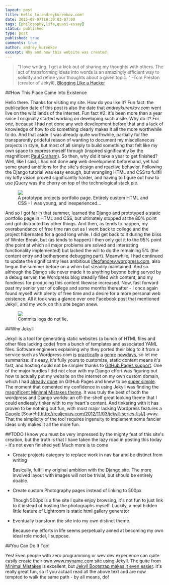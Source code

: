 ```yaml
---
layout: post
title: Hello to andreykurenkov.com!
date: 2015-08-07T18:39:03-07:00
tags: [philosophy,life,quasi-essay]
status: published
type: post
published: true
comments: true
author: andrey_kurenkov
excerpt: Why and how this website was created
---
```

> "I love writing. I get a kick out of sharing my thoughts with others. The act of transforming ideas into words is an amazingly efficient way to solidify and refine your thoughts about a given topic. " -Tom Preston (creator of Jekyll), [Blogging Like a Hacker](http://tom.preston-werner.com/2008/11/17/blogging-like-a-hacker.html)

##How This Place Came Into Existence

Hello there. Thanks for visiting my site. How do you like it? Fun fact: the publication date of this post is also the date that *andreykurenkov.com* went live on the wild lands of the internet. Fun fact \#2: it's been more than a year since I originally started working on developing such a site. Why do it? For one, because I had not done any web development before that and a lack of knowledge of how to do something clearly makes it all the more worthwhile to do.  And that aside it was already quite worthwhile, partially for the transparently prideful reason of wanting to document my miscellaneous projects in style, but most of all simply to build something that felt like my own space to express myself through (inspired significantly by the magnificent [Paul Graham](http://www.paulgraham.com/)). So then, why did it take a year to get finished? Well, like I said, I had not done **any** web development beforehand, yet had some grand ambitions for the site's design and reactive behavior. Following the Django tutorial was easy enough, but wrangling HTML and CSS to fullfil my lofty vision proved significantly harder, and having to figure out how to use jQuery was the cherry on top of the technological stack pie.

<figure>
    <a href="{{ site.url }}/writing/images/2015-08-05-hello-to-andreykurenkov-com/website.png"><img src="{{ site.url }}/writing/images/2015-08-05-hello-to-andreykurenkov-com/website.png" class="postimage"/></a>
    <figcaption>A prototype projects portfolio page. Entirely custom HTML and CSS - I was young, and inexperienced...</figcaption>
</figure>

And so I got far in that summer, learned the Django and prototyped a static portfolio page in HTML and CSS, but ultimately stopped at the 80% point and got distracted by other things. And then, as tends to happen, my overabundance of free time ran out as I went back to college and the project hibernated for a good long while. I did get back to it during the bliss of Winter Break, but (as tends to happen) I then only got it to the 95% point (the point at which all major problems are solved and interesting functionality implemented) but lacked the will to do the remaining 5% (the content entry and bothersome debugging part). Meanwhile, I had continued to update the significantly less ambitious [lifeofandrey.wordpress.com](http://www.lifeofandrey.wordpress.com), also begun the summer before on a whim but steadily maintained. And so although the Django site never made it to anything beyond being served by a debug server, the Wordpress blog steadily filled with content, and my fondness for producing this content likewise increased. Now, fast forward past my senior year of college and some months thereafter - I once again found myself with plenty of free time and a desire for a more personal web existence. All it took was a glance over one Facebook post that mentioned Jekyll, and my work on this site began anew. 

<figure>
    <a href="https://github.com/andreykurenkov/minimal-mistakes/commits/master"><img src="{{ site.url }}/writing/images/2015-08-05-hello-to-andreykurenkov-com/commits.png" class="postimage"/></a>
    <figcaption>Commits logs do not lie.</figcaption>
</figure>

##Why Jekyll

Jekyll is a tool for generating static websites (a bunch of HTML files and other files lacking code) from a bunch of templates and associated YAML files. Software engineers explaining why they ported their blog to it from a service such as Wordpress.com [is](http://ocramius.github.io/blog/moving-my-blog-to-jekyll/) [practically](http://hadihariri.com/2013/12/24/migrating-from-wordpress-to-jekyll/) [a](http://www.girliemac.com/blog/2013/12/27/wordpress-to-jekyll/) [genre](http://jbeckwith.com/2013/07/17/wordpress-to-jekyll/) [nowdays](http://damien.krotkine.com/2011/04/30/migrating-to-jekyll.html), so let me summarize: it's easy, it's fully yours to customize, static content means it's fast, and hosting could not be simpler thanks to [GitHub Pages support](http://jekyllrb.com/docs/github-pages/). One of the major hurdles I did not clear with my Django effort was figuring out how to actually put my website on the internet on my own custom domain, which I had [already done]({{site.url}}/old.html) on GitHub Pages and knew to be [super simple](http://davidensinger.com/2013/03/setting-the-dns-for-github-pages-on-namecheap/). The moment that cemented my confidence in using Jekyll was finding the [magnificent Minimal Mistakes theme](http://mmistakes.github.io/minimal-mistakes/theme-setup/). It was truly the best of both the wordpress and Django worlds: an off-the-shelf great looking theme that I could endlessly tinker with to my heart's content. And tinkering with it has proven to be nothing but fun, with most major lacking Wordpress features a [Google](http://www.minddust.com/post/tags-and-categories-on-github-pages/) [Search][http://realjenius.com/2012/11/03/jekyll-series-list/] away. That the simplicity of the tool requires ingenuity to implement some fancier ideas only makes it all the more fun.

##TODO
I know you must be very impressed by the mighty feat of this site's creation, but the truth is that I have taken the lazy road in posting this today - it's not even finished yet! Much more is to come 

-  Create projects category to replace work in nav bar and be distinct from writing  

   Basically, fulfill my original ambition with the Django site. The more involved layout with images
   will not be trivial, but should be entirely doable. 

-  Create custom Photography pages instead of linking to 500px

   Though 500px is a fine site I quite enjoy browsing, it's not fun to just link to it instead of 
   hosting the photographs myself. Luckily, a neat hidden little feature of Lightroom is static 
   html gallery generator 

-  Eventually transform the site into my own distinct theme.

   Because my efforts in life seems perpetually aimed at becoming my own ideal role model, I suppose.

##You Can Do It Too!

Yes! Even people with zero programming or wev dev experience can quite easily create their own www.myname.com site using Jekyll. The quite from [Minimal Mistakes](http://mmistakes.github.io/minimal-mistakes/theme-setup/) is excellent,  but [Jekyll Bootstrap makes it even easier](http://jekyllbootstrap.com/usage/jekyll-quick-start.html). It's really great fun, so if you actuall read all the above text and are now tempted to walk the same path - by all means, do!

